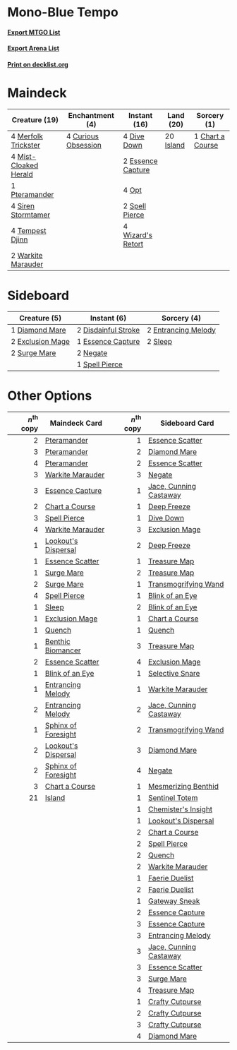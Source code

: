# Mono-Blue Tempo

#### [Export MTGO List](../collection/Mono-Blue%20Tempo/Mono-Blue%20Tempo.txt)
#### [Export Arena List](../collection/Mono-Blue%20Tempo/Mono-Blue%20Tempo_arena.txt)
#### [Print on decklist.org](http://decklist.org/?deckmain=1%09Chart%20a%20Course%0A4%09Curious%20Obsession%0A4%09Dive%20Down%0A2%09Essence%20Capture%0A20%09Island%0A4%09Merfolk%20Trickster%0A4%09Mist-Cloaked%20Herald%0A4%09Opt%0A1%09Pteramander%0A4%09Siren%20Stormtamer%0A2%09Spell%20Pierce%0A4%09Tempest%20Djinn%0A2%09Warkite%20Marauder%0A4%09Wizard's%20Retort&deckside=1%09Diamond%20Mare%0A2%09Disdainful%20Stroke%0A2%09Entrancing%20Melody%0A1%09Essence%20Capture%0A2%09Exclusion%20Mage%0A2%09Negate%0A2%09Sleep%0A1%09Spell%20Pierce%0A2%09Surge%20Mare)
# Maindeck

|                                         Creature (19)                                          |                                       Enchantment (4)                                        |                                        Instant (16)                                        |                                     Land (20)                                      |                                        Sorcery (1)                                        |
|------------------------------------------------------------------------------------------------|----------------------------------------------------------------------------------------------|--------------------------------------------------------------------------------------------|------------------------------------------------------------------------------------|-------------------------------------------------------------------------------------------|
|4 [Merfolk Trickster](http://gatherer.wizards.com/Pages/Card/Details.aspx?multiverseid=442944)  |4 [Curious Obsession](http://gatherer.wizards.com/Pages/Card/Details.aspx?multiverseid=439692)|4 [Dive Down](http://gatherer.wizards.com/Pages/Card/Details.aspx?multiverseid=435205)      |20 [Island](http://gatherer.wizards.com/Pages/Card/Details.aspx?multiverseid=439857)|1 [Chart a Course](http://gatherer.wizards.com/Pages/Card/Details.aspx?multiverseid=435200)|
|4 [Mist-Cloaked Herald](http://gatherer.wizards.com/Pages/Card/Details.aspx?multiverseid=450257)|                                                                                              |2 [Essence Capture](http://gatherer.wizards.com/Pages/Card/Details.aspx?multiverseid=457181)|                                                                                    |                                                                                           |
|1 [Pteramander](http://gatherer.wizards.com/Pages/Card/Details.aspx?multiverseid=457191)        |                                                                                              |4 [Opt](http://gatherer.wizards.com/Pages/Card/Details.aspx?multiverseid=442948)            |                                                                                    |                                                                                           |
|4 [Siren Stormtamer](http://gatherer.wizards.com/Pages/Card/Details.aspx?multiverseid=435232)   |                                                                                              |2 [Spell Pierce](http://gatherer.wizards.com/Pages/Card/Details.aspx?multiverseid=425876)   |                                                                                    |                                                                                           |
|4 [Tempest Djinn](http://gatherer.wizards.com/Pages/Card/Details.aspx?multiverseid=442956)      |                                                                                              |4 [Wizard's Retort](http://gatherer.wizards.com/Pages/Card/Details.aspx?multiverseid=442963)|                                                                                    |                                                                                           |
|2 [Warkite Marauder](http://gatherer.wizards.com/Pages/Card/Details.aspx?multiverseid=439717)   |                                                                                              |                                                                                            |                                                                                    |                                                                                           |


# Sideboard

|                                       Creature (5)                                        |                                         Instant (6)                                          |                                         Sorcery (4)                                          |
|-------------------------------------------------------------------------------------------|----------------------------------------------------------------------------------------------|----------------------------------------------------------------------------------------------|
|1 [Diamond Mare](http://gatherer.wizards.com/Pages/Card/Details.aspx?multiverseid=447368)  |2 [Disdainful Stroke](http://gatherer.wizards.com/Pages/Card/Details.aspx?multiverseid=420705)|2 [Entrancing Melody](http://gatherer.wizards.com/Pages/Card/Details.aspx?multiverseid=435207)|
|2 [Exclusion Mage](http://gatherer.wizards.com/Pages/Card/Details.aspx?multiverseid=447191)|1 [Essence Capture](http://gatherer.wizards.com/Pages/Card/Details.aspx?multiverseid=457181)  |2 [Sleep](http://gatherer.wizards.com/Pages/Card/Details.aspx?multiverseid=405385)            |
|2 [Surge Mare](http://gatherer.wizards.com/Pages/Card/Details.aspx?multiverseid=447213)    |2 [Negate](http://gatherer.wizards.com/Pages/Card/Details.aspx?multiverseid=423707)           |                                                                                              |
|                                                                                           |1 [Spell Pierce](http://gatherer.wizards.com/Pages/Card/Details.aspx?multiverseid=425876)     |                                                                                              |


# Other Options

|*n*<sup>th</sup> copy|                                        Maindeck Card                                         |*n*<sup>th</sup> copy|                                         Sideboard Card                                          |
|--------------------:|----------------------------------------------------------------------------------------------|--------------------:|-------------------------------------------------------------------------------------------------|
|                    2|[Pteramander](http://gatherer.wizards.com/Pages/Card/Details.aspx?multiverseid=457191)        |                    1|[Essence Scatter](http://gatherer.wizards.com/Pages/Card/Details.aspx?multiverseid=426754)       |
|                    3|[Pteramander](http://gatherer.wizards.com/Pages/Card/Details.aspx?multiverseid=457191)        |                    2|[Diamond Mare](http://gatherer.wizards.com/Pages/Card/Details.aspx?multiverseid=447368)          |
|                    4|[Pteramander](http://gatherer.wizards.com/Pages/Card/Details.aspx?multiverseid=457191)        |                    2|[Essence Scatter](http://gatherer.wizards.com/Pages/Card/Details.aspx?multiverseid=426754)       |
|                    3|[Warkite Marauder](http://gatherer.wizards.com/Pages/Card/Details.aspx?multiverseid=439717)   |                    3|[Negate](http://gatherer.wizards.com/Pages/Card/Details.aspx?multiverseid=423707)                |
|                    3|[Essence Capture](http://gatherer.wizards.com/Pages/Card/Details.aspx?multiverseid=457181)    |                    1|[Jace, Cunning Castaway](http://gatherer.wizards.com/Pages/Card/Details.aspx?multiverseid=435212)|
|                    2|[Chart a Course](http://gatherer.wizards.com/Pages/Card/Details.aspx?multiverseid=435200)     |                    1|[Deep Freeze](http://gatherer.wizards.com/Pages/Card/Details.aspx?multiverseid=442938)           |
|                    3|[Spell Pierce](http://gatherer.wizards.com/Pages/Card/Details.aspx?multiverseid=425876)       |                    1|[Dive Down](http://gatherer.wizards.com/Pages/Card/Details.aspx?multiverseid=435205)             |
|                    4|[Warkite Marauder](http://gatherer.wizards.com/Pages/Card/Details.aspx?multiverseid=439717)   |                    3|[Exclusion Mage](http://gatherer.wizards.com/Pages/Card/Details.aspx?multiverseid=447191)        |
|                    1|[Lookout's Dispersal](http://gatherer.wizards.com/Pages/Card/Details.aspx?multiverseid=435214)|                    2|[Deep Freeze](http://gatherer.wizards.com/Pages/Card/Details.aspx?multiverseid=442938)           |
|                    1|[Essence Scatter](http://gatherer.wizards.com/Pages/Card/Details.aspx?multiverseid=426754)    |                    1|[Treasure Map](http://gatherer.wizards.com/Pages/Card/Details.aspx?multiverseid=435410)          |
|                    1|[Surge Mare](http://gatherer.wizards.com/Pages/Card/Details.aspx?multiverseid=447213)         |                    2|[Treasure Map](http://gatherer.wizards.com/Pages/Card/Details.aspx?multiverseid=435410)          |
|                    2|[Surge Mare](http://gatherer.wizards.com/Pages/Card/Details.aspx?multiverseid=447213)         |                    1|[Transmogrifying Wand](http://gatherer.wizards.com/Pages/Card/Details.aspx?multiverseid=447384)  |
|                    4|[Spell Pierce](http://gatherer.wizards.com/Pages/Card/Details.aspx?multiverseid=425876)       |                    1|[Blink of an Eye](http://gatherer.wizards.com/Pages/Card/Details.aspx?multiverseid=442934)       |
|                    1|[Sleep](http://gatherer.wizards.com/Pages/Card/Details.aspx?multiverseid=405385)              |                    2|[Blink of an Eye](http://gatherer.wizards.com/Pages/Card/Details.aspx?multiverseid=442934)       |
|                    1|[Exclusion Mage](http://gatherer.wizards.com/Pages/Card/Details.aspx?multiverseid=447191)     |                    1|[Chart a Course](http://gatherer.wizards.com/Pages/Card/Details.aspx?multiverseid=435200)        |
|                    1|[Quench](http://gatherer.wizards.com/Pages/Card/Details.aspx?multiverseid=457192)             |                    1|[Quench](http://gatherer.wizards.com/Pages/Card/Details.aspx?multiverseid=457192)                |
|                    1|[Benthic Biomancer](http://gatherer.wizards.com/Pages/Card/Details.aspx?multiverseid=457176)  |                    3|[Treasure Map](http://gatherer.wizards.com/Pages/Card/Details.aspx?multiverseid=435410)          |
|                    2|[Essence Scatter](http://gatherer.wizards.com/Pages/Card/Details.aspx?multiverseid=426754)    |                    4|[Exclusion Mage](http://gatherer.wizards.com/Pages/Card/Details.aspx?multiverseid=447191)        |
|                    1|[Blink of an Eye](http://gatherer.wizards.com/Pages/Card/Details.aspx?multiverseid=442934)    |                    1|[Selective Snare](http://gatherer.wizards.com/Pages/Card/Details.aspx?multiverseid=452803)       |
|                    1|[Entrancing Melody](http://gatherer.wizards.com/Pages/Card/Details.aspx?multiverseid=435207)  |                    1|[Warkite Marauder](http://gatherer.wizards.com/Pages/Card/Details.aspx?multiverseid=439717)      |
|                    2|[Entrancing Melody](http://gatherer.wizards.com/Pages/Card/Details.aspx?multiverseid=435207)  |                    2|[Jace, Cunning Castaway](http://gatherer.wizards.com/Pages/Card/Details.aspx?multiverseid=435212)|
|                    1|[Sphinx of Foresight](http://gatherer.wizards.com/Pages/Card/Details.aspx?multiverseid=457199)|                    2|[Transmogrifying Wand](http://gatherer.wizards.com/Pages/Card/Details.aspx?multiverseid=447384)  |
|                    2|[Lookout's Dispersal](http://gatherer.wizards.com/Pages/Card/Details.aspx?multiverseid=435214)|                    3|[Diamond Mare](http://gatherer.wizards.com/Pages/Card/Details.aspx?multiverseid=447368)          |
|                    2|[Sphinx of Foresight](http://gatherer.wizards.com/Pages/Card/Details.aspx?multiverseid=457199)|                    4|[Negate](http://gatherer.wizards.com/Pages/Card/Details.aspx?multiverseid=423707)                |
|                    3|[Chart a Course](http://gatherer.wizards.com/Pages/Card/Details.aspx?multiverseid=435200)     |                    1|[Mesmerizing Benthid](http://gatherer.wizards.com/Pages/Card/Details.aspx?multiverseid=457187)   |
|                   21|[Island](http://gatherer.wizards.com/Pages/Card/Details.aspx?multiverseid=439857)             |                    1|[Sentinel Totem](http://gatherer.wizards.com/Pages/Card/Details.aspx?multiverseid=435404)        |
|                     |                                                                                              |                    1|[Chemister's Insight](http://gatherer.wizards.com/Pages/Card/Details.aspx?multiverseid=452782)   |
|                     |                                                                                              |                    1|[Lookout's Dispersal](http://gatherer.wizards.com/Pages/Card/Details.aspx?multiverseid=435214)   |
|                     |                                                                                              |                    2|[Chart a Course](http://gatherer.wizards.com/Pages/Card/Details.aspx?multiverseid=435200)        |
|                     |                                                                                              |                    2|[Spell Pierce](http://gatherer.wizards.com/Pages/Card/Details.aspx?multiverseid=425876)          |
|                     |                                                                                              |                    2|[Quench](http://gatherer.wizards.com/Pages/Card/Details.aspx?multiverseid=457192)                |
|                     |                                                                                              |                    2|[Warkite Marauder](http://gatherer.wizards.com/Pages/Card/Details.aspx?multiverseid=439717)      |
|                     |                                                                                              |                    1|[Faerie Duelist](http://gatherer.wizards.com/Pages/Card/Details.aspx?multiverseid=457183)        |
|                     |                                                                                              |                    2|[Faerie Duelist](http://gatherer.wizards.com/Pages/Card/Details.aspx?multiverseid=457183)        |
|                     |                                                                                              |                    1|[Gateway Sneak](http://gatherer.wizards.com/Pages/Card/Details.aspx?multiverseid=457184)         |
|                     |                                                                                              |                    2|[Essence Capture](http://gatherer.wizards.com/Pages/Card/Details.aspx?multiverseid=457181)       |
|                     |                                                                                              |                    3|[Essence Capture](http://gatherer.wizards.com/Pages/Card/Details.aspx?multiverseid=457181)       |
|                     |                                                                                              |                    3|[Entrancing Melody](http://gatherer.wizards.com/Pages/Card/Details.aspx?multiverseid=435207)     |
|                     |                                                                                              |                    3|[Jace, Cunning Castaway](http://gatherer.wizards.com/Pages/Card/Details.aspx?multiverseid=435212)|
|                     |                                                                                              |                    3|[Essence Scatter](http://gatherer.wizards.com/Pages/Card/Details.aspx?multiverseid=426754)       |
|                     |                                                                                              |                    3|[Surge Mare](http://gatherer.wizards.com/Pages/Card/Details.aspx?multiverseid=447213)            |
|                     |                                                                                              |                    4|[Treasure Map](http://gatherer.wizards.com/Pages/Card/Details.aspx?multiverseid=435410)          |
|                     |                                                                                              |                    1|[Crafty Cutpurse](http://gatherer.wizards.com/Pages/Card/Details.aspx?multiverseid=439690)       |
|                     |                                                                                              |                    2|[Crafty Cutpurse](http://gatherer.wizards.com/Pages/Card/Details.aspx?multiverseid=439690)       |
|                     |                                                                                              |                    3|[Crafty Cutpurse](http://gatherer.wizards.com/Pages/Card/Details.aspx?multiverseid=439690)       |
|                     |                                                                                              |                    4|[Diamond Mare](http://gatherer.wizards.com/Pages/Card/Details.aspx?multiverseid=447368)          |

